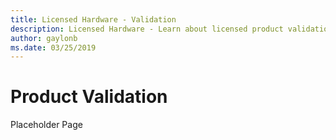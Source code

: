 ```yaml
---
title: Licensed Hardware - Validation
description: Licensed Hardware - Learn about licensed product validation and testing
author: gaylonb
ms.date: 03/25/2019
---
```


# Product Validation

Placeholder Page
